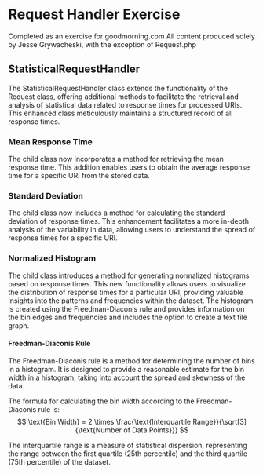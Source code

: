 # Request Handler Exercise

Completed as an exercise for goodmorning.com
All content produced solely by Jesse Grywacheski, with the exception of Request.php

## StatisticalRequestHandler

The StatisticalRequestHandler class extends the functionality of the Request class, offering additional methods to facilitate the retrieval and analysis of statistical data related to response times for processed URIs. This enhanced class meticulously maintains a structured record of all response times.

### Mean Response Time

The child class now incorporates a method for retrieving the mean response time. This addition enables users to obtain the average response time for a specific URI from the stored data.

### Standard Deviation

The child class now includes a method for calculating the standard deviation of response times. This enhancement facilitates a more in-depth analysis of the variability in data, allowing users to understand the spread of response times for a specific URI.

### Normalized Histogram

The child class introduces a method for generating normalized histograms based on response times. This new functionality allows users to visualize the distribution of response times for a particular URI, providing valuable insights into the patterns and frequencies within the dataset.
The histogram is created using the Freedman-Diaconis rule and provides information on the bin edges and frequencies and includes the option to 
create a text file graph.

#### Freedman-Diaconis Rule

The Freedman-Diaconis rule is a method for determining the number of bins in a histogram. It is designed to provide a reasonable estimate for the bin width in a histogram, taking into account the spread and skewness of the data.

The formula for calculating the bin width according to the Freedman-Diaconis rule is:
$$
\text{Bin Width} = 2 \times \frac{\text{Interquartile Range}}{\sqrt[3]{\text{Number of Data Points}}}
$$

The interquartile range is a measure of statistical dispersion, representing the range between the first quartile (25th percentile) and the third quartile (75th percentile) of the dataset.


